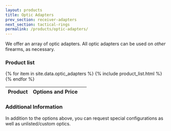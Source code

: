 ```yaml
---
layout: products
title: Optic Adapters
prev_section: receiver-adapters
next_section: tactical-rings
permalink: /products/optic-adapters/
---
```


We offer an array of optic adapters. All optic adapters can be used on *other* firearms, as necessary.

### Product list

<div class="mobile-side-scroller">

<table>
  <thead>
    <tr>
      <th>Product</th>
      <th><span class="option">Options</span> and <span class="price">Price</span></th>
      <th>&nbsp;</th>
    </tr>
  </thead>
  <tbody>
{% for item in site.data.optic_adapters %}
  {% include product_list.html %}
{% endfor %}
  </tbody>
</table>
</div>

### Additional Information

In addition to the options above, you can request special configurations as well as unlisted/custom optics.
